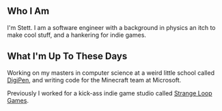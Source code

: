 Who I Am
--------
I'm Stett. I am a software engineer with a background in physics an itch to make cool stuff, and a hankering for indie games.


What I'm Up To These Days
-------------------------
Working on my masters in computer science at a weird little school called [DigiPen](https://www.digipen.edu/), and writing code for the Minecraft team at Microsoft.

Previously I worked for a kick-ass indie game studio called [Strange Loop Games](http://www.strangeloopgames.com/).


<!--

Oh! Hello! I didn't think you were gonna look at the source for my page. Ah well. Here are some the extremely intimate details of my life.


Predilections (Speculative)
---------------------------
This is an extremely minimal and general list of the types of things I like.

* Producing stuff (paintings! sculptures! programs!).

* Observing stuff (physics! visual art! music!).


Ideologies (Abstract)
---------------------

* No person exists who is not worth my friendship.

* Pride is not a valid reason to give up on a problem (if I need help, then I should ask for it).

* It is not my place to negatively adjust another person's pride (if someone else needs help, it is at least as important that I protect their pride as it is that I provide the help they need).

* Value is essentially a subjective concept. Every person has a changing manifold of value assignments which will determine thier experience and behavior.

* Knowing something means having a sense that it belongs to a set of consistent, true propositions.

* All phenomena are physical ([ontological reductionism](https://en.wikipedia.org/wiki/Reductionism)).

* The universe is spectacularly beautiful, whether or not it is reducible ([romanticism](https://en.wikipedia.org/wiki/Romanticism)).

* The greatest present mystery is that of [qualitative experience](https://en.wikipedia.org/wiki/Qualia).

* Qualia arises as a result of the integration of information over time [integrated information theory](https://en.wikipedia.org/wiki/Integrated_information_theory)

* Every individual has an informatic connection to many others, and so individual experience does not have hard boundaries (and perhaps should not be called "individual").

* Every action is an expression of the state of the active system.


Goals (Concrete)
----------------

* To publish and sell a videogame which is both outrageously violent and intensely intelectual.

* To establish financial independence. ("Independence" defined: to not be in debt or worry about money for a period of 6 months)

* To have a studio space wherein I can do anything I want - painting, metalworking, coding, listening to loud music, etc.

* To hike/climb to the highest point in every state.

* To become a practiced lead climber.

* To become proficient at basic motorcycle maintenance.

-->
